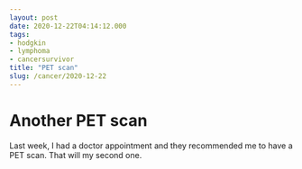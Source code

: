 ```yaml
---
layout: post
date: 2020-12-22T04:14:12.000
tags:
- hodgkin
- lymphoma
- cancersurvivor
title: "PET scan"
slug: /cancer/2020-12-22
---
```

<h1>Another PET scan</h1><p>Last week, I had a doctor appointment and they recommended me to have a PET scan. That will my second one.</p>